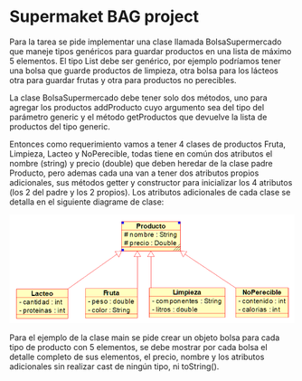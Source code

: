 # Supermaket BAG project

Para la tarea se pide implementar una clase llamada BolsaSupermercado que maneje tipos genéricos para guardar productos 
en una lista de máximo 5 elementos. El tipo List<T> debe ser genérico, por ejemplo podríamos tener una bolsa que guarde 
productos de limpieza, otra bolsa para los lácteos otra para guardar frutas y otra para productos no perecibles.

La clase BolsaSupermercado debe tener solo dos métodos, uno para agregar los productos addProducto cuyo argumento sea 
del tipo del parámetro generic y el método getProductos que devuelve la lista de productos del tipo generic.

Entonces como requerimiento vamos a tener 4 clases de productos Fruta, Limpieza, Lacteo y NoPerecible, todas tiene en 
común dos atributos el nombre (string) y precio (double) que deben heredar de la clase padre Producto, pero ademas cada 
una van a tener dos atributos propios adicionales, sus métodos getter y constructor para inicializar los 4 atributos 
(los 2 del padre y los 2 propios). Los atributos adicionales de cada clase se detalla en el siguiente diagrame de 
clase:

![img.png](img.png)

Para el ejemplo de la clase main se pide crear un objeto bolsa para cada tipo de producto con 5 elementos, se debe 
mostrar por cada bolsa el detalle completo de sus elementos, el precio, nombre y los atributos adicionales sin realizar 
cast de ningún tipo, ni toString().
